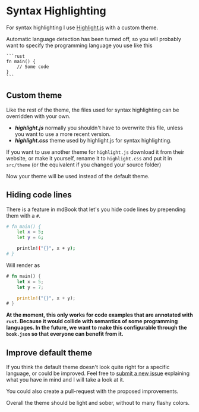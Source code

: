 # Syntax Highlighting

For syntax highlighting I use [Highlight.js](https://highlightjs.org) with a custom theme.

Automatic language detection has been turned off, so you will probably want to
specify the programming language you use like this

<pre><code class="language-markdown">```rust
fn main() {
    // Some code
}
```</code></pre>

## Custom theme
Like the rest of the theme, the files used for syntax highlighting can be overridden with your own.

- ***highlight.js*** normally you shouldn't have to overwrite this file, unless you want to use a more recent version.
- ***highlight.css*** theme used by highlight.js for syntax highlighting.

If you want to use another theme for `highlight.js` download it from their website, or make it yourself,
rename it to `highlight.css` and put it in `src/theme` (or the equivalent if you changed your source folder)

Now your theme will be used instead of the default theme.

## Hiding code lines

There is a feature in mdBook that let's you hide code lines by prepending them with a `#`.


```bash
# fn main() {
    let x = 5;
    let y = 6;

    println!("{}", x + y);
# }
```

Will render as

```rust
# fn main() {
    let x = 5;
    let y = 7;

    println!("{}", x + y);
# }
```

**At the moment, this only works for code examples that are annotated with `rust`. Because it would collide with semantics of some programming languages. In the future, we want to make this configurable through the `book.json` so that everyone can benefit from it.**


## Improve default theme

If you think the default theme doesn't look quite right for a specific language, or could be improved.
Feel free to [submit a new issue](https://github.com/azerupi/mdBook/issues) explaining what you have in mind and I will take a look at it.

You could also create a pull-request with the proposed improvements.

Overall the theme should be light and sober, without to many flashy colors.
